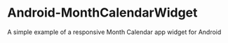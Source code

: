 Android-MonthCalendarWidget
===========================

A simple example of a responsive Month Calendar app widget for Android
